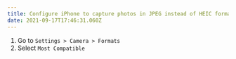 ```yaml
---
title: Configure iPhone to capture photos in JPEG instead of HEIC format
date: 2021-09-17T17:46:31.060Z
---
```

1. Go to `Settings > Camera > Formats`
1. Select `Most Compatible`